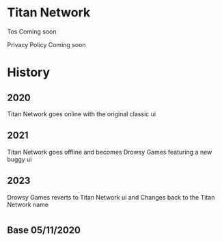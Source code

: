 # Titan Network

 Tos Coming soon

 Privacy Policy Coming soon

# History
## 2020
 Titan Network goes online with the original classic ui
## 2021
 Titan Network goes offline and becomes Drowsy Games featuring a new buggy ui
## 2023
 Drowsy Games reverts to Titan Network ui and Changes back to the Titan Network name
#
## Base 05/11/2020
